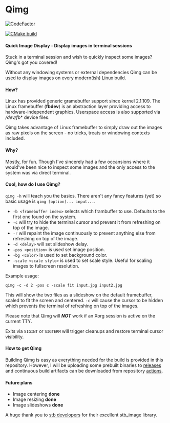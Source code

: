 # Qimg

[![CodeFactor](https://www.codefactor.io/repository/github/jjstoo/qimg/badge/main)](https://www.codefactor.io/repository/github/jjstoo/qimg/overview/main)

[![CMake build](https://github.com/jjstoo/qimg/workflows/CMake/badge.svg)](https://github.com/jjstoo/qimg/actions?query=workflow%3ACMake)

#### Quick Image Display - Display images in terminal sessions

Stuck in a terminal session and wish to quickly inspect some images? Qimg's got you covered!

Without any windowing systems or external dependencies Qimg can be used to display images on every modern(ish) Linux build.

#### How?
Linux has provided generic gramebuffer support since kernel 2.1.109. The Linux framebuffer (**fbdev**) is an abstraction layer providing 
access to hardware-independent graphics. Userspace access is also supported via */dev/fb** device files.

Qimg takes advantage of Linux framebuffer to simply draw out the images as raw pixels on the screen - no tricks, treats or windowing contexts included.

#### Why?
Mostly, for fun. Though I've sincerely had a few occansions where it would've been nice to inspect some images and the only access to the system was via direct terminal.

#### Cool, how do I use Qimg?
`qimg -h` will teach you the basics. There aren't any fancy features (yet) so basic usage is `qimg [option]... input...`.
- `-b <framebuffer index>` selects which frambuffer to use. Defaults to the first one found on the system.
- `-c` will try to hide the terminal cursor and prevent it from refreshing on top of the image.
- `-r` will repaint the image continuously to prevent anything else from refreshing on top of the image.
- `-d <delay>` will set slideshow delay.
- `-pos <position>` is used set image position.
- `-bg <color>` is used to set background color.
- `-scale <scale style>` is used to set scale style. Useful for scaling images to fullscreen resolution.

Example usage:

`qimg -c -d 2 -pos c -scale fit input.jpg input2.jpg`

This will show the two files as a slideshow on the default framebuffer, scaled to fit the screen and centered. 
`-c` will cause the cursor to be hidden which prevents the terminal of refreshing on top of the images.

Please note that Qimg will ***NOT*** work if an Xorg session is active on the current TTY. 

Exits via `SIGINT` or `SIGTERM` will trigger cleanups and restore terminal cursor visibility.

#### How to get Qimg
Building Qimg is easy as everything needed for the build is provided in this repository. 
However, I will be uploading some prebuilt binaries to [releases](https://github.com/jjstoo/qimg/releases)
and continuous build artifacts can be downloaded from repository [actions](https://github.com/jjstoo/qimg/actions?query=workflow%3ACMake).


#### Future plans

- Image centering **done**
- Image resizing **done**
- Image slideshows **done**


A huge thank you to [stb developers](https://github.com/nothings/stb) for their excellent stb_image library.
